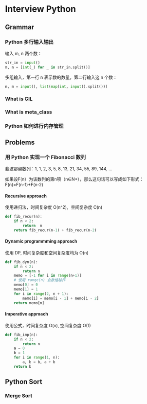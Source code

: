 # Interview Python

## Grammar

### Python 多行输入输出

  输入 m, n 两个数：

   ```py
   str_in = input()
   m, n = [int(_) for _ in str_in.split()]
   ```

  多组输入，第一行 n 表示数的数量，第二行输入这 n 个数：

   ```py
   n, m = input(), list(map(int, input().split()))
   ```

### What is GIL

### What is meta_class

### Python 如何进行内存管理

## Problems

### 用 Python 实现一个 Fibonacci 数列

斐波那契数列：1, 1, 2, 3, 5, 8, 13, 21, 34, 55, 89, 144, ...

如果设F(n）为该数列的第n项（n∈N*），那么这句话可以写成如下形式：F(n)=F(n-1)+F(n-2)

#### Recursive approach

使用递归法，时间复杂度 O(n^2)，空间复杂度 O(n)

```py
def fib_recur(n):
    if n < 2:
        return  n
    return fib_recur(n-1) + fib_recur(n-2)
```

#### Dynamic programmming approach <Badge text="reco" type="tip"/>

使用 DP, 时间复杂度和空间复杂度均为 O(n)

```py
def fib_dyn(n):
    if n < 2:
        return n
    memo = [-1 for i in range(n+1)]
    # 使用 range(n) 会数组越界
    memo[0] = 0
    memo[1] = 1
    for i in range(2, n + 1):
        memo[i] = memo[i - 1] + memo[i - 2]
    return memo[n]
```

#### Imperative approach

使用公式，时间复杂度 O(n), 空间复杂度 O(1)

```py
def fib_imp(n):
    if n < 2:
        return n
    a = 0
    b = 1
    for i in range(1, n):
        a, b = b, a + b
    return b
```

## Python Sort

### Merge Sort



